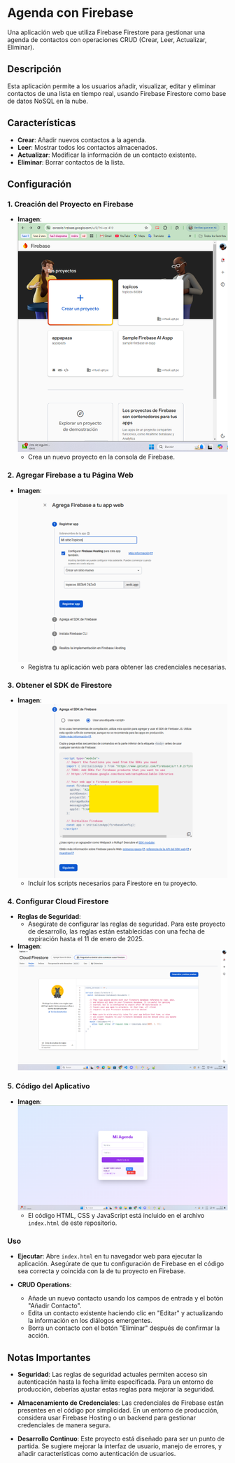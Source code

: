 # Agenda con Firebase

Una aplicación web que utiliza Firebase Firestore para gestionar una agenda de contactos con operaciones CRUD (Crear, Leer, Actualizar, Eliminar).

## Descripción

Esta aplicación permite a los usuarios añadir, visualizar, editar y eliminar contactos de una lista en tiempo real, usando Firebase Firestore como base de datos NoSQL en la nube.

## Características

- **Crear**: Añadir nuevos contactos a la agenda.
- **Leer**: Mostrar todos los contactos almacenados.
- **Actualizar**: Modificar la información de un contacto existente.
- **Eliminar**: Borrar contactos de la lista.

## Configuración

### 1. Creación del Proyecto en Firebase
- **Imagen**: 
  ![Creación de proyecto en Firestore](assets/1.png)
  - Crea un nuevo proyecto en la consola de Firebase.

### 2. Agregar Firebase a tu Página Web
- **Imagen**: 
  ![Agregar Firebase a tu página web](assets/2.png)
  - Registra tu aplicación web para obtener las credenciales necesarias.

### 3. Obtener el SDK de Firestore
- **Imagen**: 
  ![Agregar SDK](assets/3.png)
  - Incluir los scripts necesarios para Firestore en tu proyecto.

### 4. Configurar Cloud Firestore
- **Reglas de Seguridad**: 
  - Asegúrate de configurar las reglas de seguridad. Para este proyecto de desarrollo, las reglas están establecidas con una fecha de expiración hasta el 11 de enero de 2025.
- **Imagen**: 
  ![Reglas de Firestore](assets/6.png)

### 5. Código del Aplicativo
- **Imagen**: 
  ![Aplicativo CRUD](assets/7.png)
  - El código HTML, CSS y JavaScript está incluido en el archivo `index.html` de este repositorio.

### Uso

- **Ejecutar**: Abre `index.html` en tu navegador web para ejecutar la aplicación. Asegúrate de que tu configuración de Firebase en el código sea correcta y coincida con la de tu proyecto en Firebase.

- **CRUD Operations**:
  - Añade un nuevo contacto usando los campos de entrada y el botón "Añadir Contacto".
  - Edita un contacto existente haciendo clic en "Editar" y actualizando la información en los diálogos emergentes.
  - Borra un contacto con el botón "Eliminar" después de confirmar la acción.

## Notas Importantes

- **Seguridad**: Las reglas de seguridad actuales permiten acceso sin autenticación hasta la fecha límite especificada. Para un entorno de producción, deberías ajustar estas reglas para mejorar la seguridad.

- **Almacenamiento de Credenciales**: Las credenciales de Firebase están presentes en el código por simplicidad. En un entorno de producción, considera usar Firebase Hosting o un backend para gestionar credenciales de manera segura.

- **Desarrollo Continuo**: Este proyecto está diseñado para ser un punto de partida. Se sugiere mejorar la interfaz de usuario, manejo de errores, y añadir características como autenticación de usuarios.
